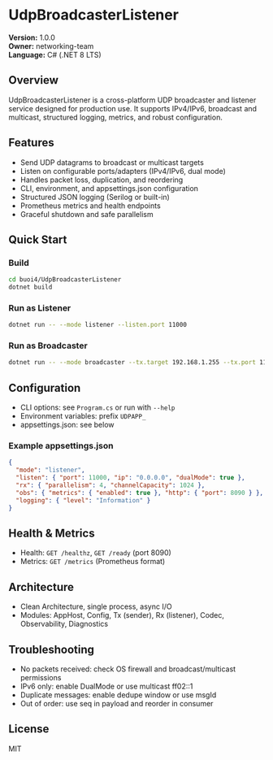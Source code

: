 
# UdpBroadcasterListener

**Version:** 1.0.0  
**Owner:** networking-team  
**Language:** C# (.NET 8 LTS)

## Overview
UdpBroadcasterListener is a cross-platform UDP broadcaster and listener service designed for production use. It supports IPv4/IPv6, broadcast and multicast, structured logging, metrics, and robust configuration.

## Features
- Send UDP datagrams to broadcast or multicast targets
- Listen on configurable ports/adapters (IPv4/IPv6, dual mode)
- Handles packet loss, duplication, and reordering
- CLI, environment, and appsettings.json configuration
- Structured JSON logging (Serilog or built-in)
- Prometheus metrics and health endpoints
- Graceful shutdown and safe parallelism

## Quick Start
### Build
```sh
cd buoi4/UdpBroadcasterListener
dotnet build
```

### Run as Listener
```sh
dotnet run -- --mode listener --listen.port 11000
```

### Run as Broadcaster
```sh
dotnet run -- --mode broadcaster --tx.target 192.168.1.255 --tx.port 11000 --payload "hello"
```

## Configuration
- CLI options: see `Program.cs` or run with `--help`
- Environment variables: prefix `UDPAPP_`
- appsettings.json: see below

### Example appsettings.json
```json
{
  "mode": "listener",
  "listen": { "port": 11000, "ip": "0.0.0.0", "dualMode": true },
  "rx": { "parallelism": 4, "channelCapacity": 1024 },
  "obs": { "metrics": { "enabled": true }, "http": { "port": 8090 } },
  "logging": { "level": "Information" }
}
```

## Health & Metrics
- Health: `GET /healthz`, `GET /ready` (port 8090)
- Metrics: `GET /metrics` (Prometheus format)

## Architecture
- Clean Architecture, single process, async I/O
- Modules: AppHost, Config, Tx (sender), Rx (listener), Codec, Observability, Diagnostics

## Troubleshooting
- No packets received: check OS firewall and broadcast/multicast permissions
- IPv6 only: enable DualMode or use multicast ff02::1
- Duplicate messages: enable dedupe window or use msgId
- Out of order: use seq in payload and reorder in consumer

## License
MIT
